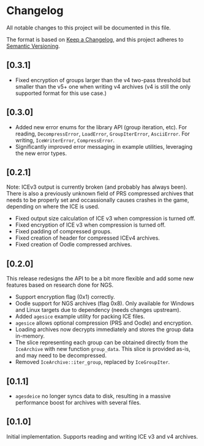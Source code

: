 # Changelog

All notable changes to this project will be documented in this file.

The format is based on [Keep a Changelog](https://keepachangelog.com/en/1.0.0/),
and this project adheres to
[Semantic Versioning](https://semver.org/spec/v2.0.0.html).

## [0.3.1]

- Fixed encryption of groups larger than the v4 two-pass threshold but smaller
  than the v5+ one when writing v4 archives (v4 is still the only supported
  format for this use case.)

## [0.3.0]

- Added new error enums for the library API (group iteration, etc). For reading,
  `DecompressError`, `LoadError`, `GroupIterError`, `AsciiError`. For writing,
  `IceWriterError`, `CompressError`.
- Significantly improved error messaging in example utilities, leveraging the
  new error types.

## [0.2.1]

Note: ICEv3 output is currently broken (and probably has always been). There
is also a previously unknown field of PRS compressed archives that needs to be
properly set and occassionally causes crashes in the game, depending on where
the ICE is used.

- Fixed output size calculation of ICE v3 when compression is turned off.
- Fixed encryption of ICE v3 when compression is turned off.
- Fixed padding of compressed groups.
- Fixed creation of header for compressed ICEv4 archives.
- Fixed creation of Oodle compressed archives.

## [0.2.0]

This release redesigns the API to be a bit more flexible and add some new
features based on research done for NGS.

- Support encryption flag (0x1) correctly.
- Oodle support for NGS archives (flag 0x8). Only available for Windows and
  Linux targets due to dependency (needs changes upstream).
- Added `agesice` example utility for packing ICE files.
- `agesice` allows optional compression (PRS and Oodle) and encryption.
- Loading archives now decrypts immediately and stores the group data in-memory.
- The slice representing each group can be obtained directly from the
  `IceArchive` with new function `group_data`. This slice is provided as-is,
  and may need to be decompressed.
- Removed `IceArchive::iter_group`, replaced by `IceGroupIter`.

## [0.1.1]

- `agesdeice` no longer syncs data to disk, resulting in a massive performance
  boost for archives with several files.

## [0.1.0]

Initial implementation. Supports reading and writing ICE v3 and v4 archives.
